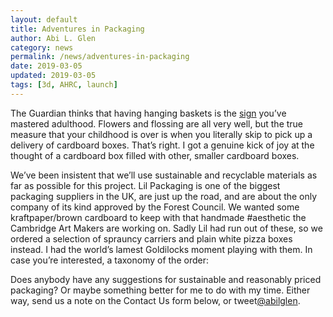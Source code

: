 ```yaml
---
layout: default
title: Adventures in Packaging
author: Abi L. Glen
category: news
permalink: /news/adventures-in-packaging
date: 2019-03-05
updated: 2019-03-05
tags: [3d, AHRC, launch]
---
```

The Guardian thinks that having hanging baskets is the <a href="https://www.theguardian.com/lifeandstyle/shortcuts/2019/mar/04/a-beautiful-hanging-basket-and-six-other-signs-youve-mastered-adulthood">sign</a> you’ve mastered adulthood.
Flowers and flossing are all very well, but the true measure that your childhood is over is when you literally skip to pick up a delivery of cardboard boxes. That’s right. I got a genuine kick of joy at the thought of a cardboard box filled with other, smaller cardboard boxes.

We’ve been insistent that we’ll use sustainable and recyclable materials as far as possible for this project. Lil Packaging is one of the biggest packaging suppliers in the UK, are just up the road, and are about the only company of its kind approved by the Forest Council. We wanted some kraftpaper/brown cardboard to keep with that handmade #aesthetic the Cambridge Art Makers are working on. 
Sadly Lil had run out of these, so we ordered a selection of sprauncy carriers and plain white pizza boxes instead. I had the world’s lamest Goldilocks moment playing with them. In case you’re interested, a taxonomy of the order: 
       
 <script src="https://gist.github.com/abilglen/2511e526f215c869bef3167ace2d42d4.js"></script>
 
Does anybody have any suggestions for sustainable and reasonably priced packaging? Or maybe something better for me to do with my time. Either way, send us a note on the Contact Us form below, or tweet<a href="https://twitter.com/abilglen">@abilglen</a>.

